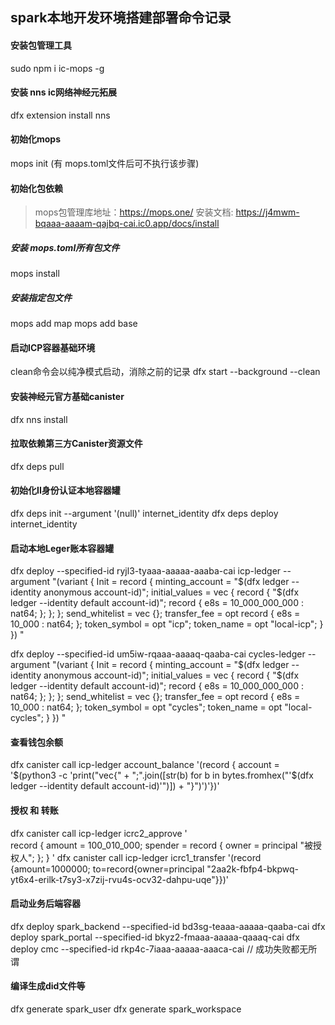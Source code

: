 ## spark本地开发环境搭建部署命令记录

#### 安装包管理工具
sudo npm i ic-mops -g

#### 安装 nns ic网络神经元拓展
dfx extension install nns

#### 初始化mops
mops init (有 mops.toml文件后可不执行该步骤)

#### 初始化包依赖
> mops包管理库地址：https://mops.one/
> 安装文档: https://j4mwm-bqaaa-aaaam-qajbq-cai.ic0.app/docs/install
##### 安装 mops.toml所有包文件
mops install

##### 安装指定包文件
mops add map
mops add base 

#### 启动ICP容器基础环境
clean命令会以纯净模式启动，消除之前的记录
dfx start --background --clean

#### 安装神经元官方基础canister
dfx nns install

#### 拉取依赖第三方Canister资源文件
dfx deps pull

#### 初始化II身份认证本地容器罐
dfx deps init --argument '(null)' internet_identity
dfx deps deploy internet_identity

#### 启动本地Leger账本容器罐
dfx deploy --specified-id ryjl3-tyaaa-aaaaa-aaaba-cai icp-ledger --argument "(variant {
    Init = record {
      minting_account = \"$(dfx ledger --identity anonymous account-id)\";
      initial_values = vec {
        record {
          \"$(dfx ledger --identity default account-id)\";
          record {
            e8s = 10_000_000_000 : nat64;
          };
        };
      };
      send_whitelist = vec {};
      transfer_fee = opt record {
        e8s = 10_000 : nat64;
      };
      token_symbol = opt \"icp\";
      token_name = opt \"local-icp\";
    }
  })
"

dfx deploy --specified-id um5iw-rqaaa-aaaaq-qaaba-cai cycles-ledger --argument "(variant {
    Init = record {
      minting_account = \"$(dfx ledger --identity anonymous account-id)\";
      initial_values = vec {
        record {
          \"$(dfx ledger --identity default account-id)\";
          record {
            e8s = 10_000_000_000 : nat64;
          };
        };
      };
      send_whitelist = vec {};
      transfer_fee = opt record {
        e8s = 10_000 : nat64;
      };
      token_symbol = opt \"cycles\";
      token_name = opt \"local-cycles\";
    }
  })
"

#### 查看钱包余额
dfx canister call icp-ledger account_balance '(record { account = '$(python3 -c 'print("vec{" + ";".join([str(b) for b in bytes.fromhex("'$(dfx ledger --identity default account-id)'")]) + "}")')'})'

#### 授权 和 转账
dfx canister call icp-ledger icrc2_approve '          
  record {
    amount = 100_010_000;
    spender = record {
      owner = principal "被授权人";
    };
  }
'
dfx canister call icp-ledger icrc1_transfer '(record {amount=1000000; to=record{owner=principal "2aa2k-fbfp4-bkpwq-yt6x4-erilk-t7sy3-x7zij-rvu4s-ocv32-dahpu-uqe"}})'


#### 启动业务后端容器
dfx deploy spark_backend --specified-id bd3sg-teaaa-aaaaa-qaaba-cai
dfx deploy spark_portal --specified-id bkyz2-fmaaa-aaaaa-qaaaq-cai
dfx deploy cmc --specified-id rkp4c-7iaaa-aaaaa-aaaca-cai  // 成功失败都无所谓




#### 编译生成did文件等
dfx generate spark_user
dfx generate spark_workspace